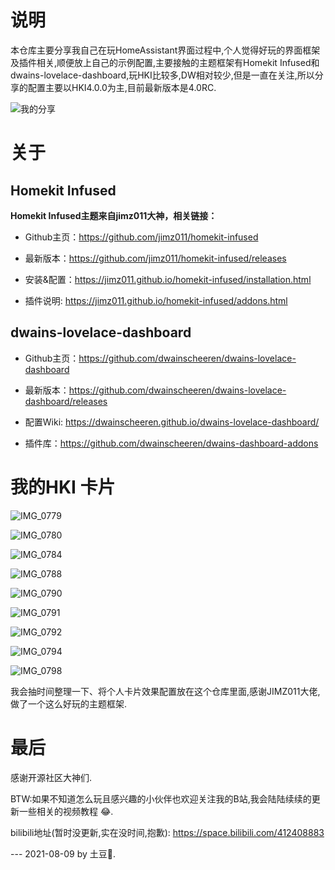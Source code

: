 # 说明




本仓库主要分享我自己在玩HomeAssistant界面过程中,个人觉得好玩的界面框架及插件相关,顺便放上自己的示例配置,主要接触的主题框架有Homekit Infused和dwains-lovelace-dashboard,玩HKI比较多,DW相对较少,但是一直在关注,所以分享的配置主要以HKI4.0.0为主,目前最新版本是4.0RC.

![我的分享](README.assets/%E6%88%91%E7%9A%84%E5%88%86%E4%BA%AB.png)

# 关于

## Homekit Infused

**Homekit Infused主题来自jimz011大神，相关链接：**

 - Github主页：https://github.com/jimz011/homekit-infused

 - 最新版本：https://github.com/jimz011/homekit-infused/releases

 - 安装&配置：https://jimz011.github.io/homekit-infused/installation.html

 - 插件说明: https://jimz011.github.io/homekit-infused/addons.html


## dwains-lovelace-dashboard

 - Github主页：https://github.com/dwainscheeren/dwains-lovelace-dashboard

 - 最新版本：https://github.com/dwainscheeren/dwains-lovelace-dashboard/releases

 - 配置Wiki: https://dwainscheeren.github.io/dwains-lovelace-dashboard/

 - 插件库：https://github.com/dwainscheeren/dwains-dashboard-addons


# 我的HKI 卡片



![IMG_0779](README.assets/IMG_0779.PNG)

![IMG_0780](README.assets/IMG_0780.PNG)

![IMG_0784](README.assets/IMG_0784.PNG)

![IMG_0788](README.assets/IMG_0788.PNG)

![IMG_0790](README.assets/IMG_0790.PNG)

![IMG_0791](README.assets/IMG_0791.PNG)

![IMG_0792](README.assets/IMG_0792.PNG)

![IMG_0794](README.assets/IMG_0794.PNG)

![IMG_0798](README.assets/IMG_0798.PNG)

我会抽时间整理一下、将个人卡片效果配置放在这个仓库里面,感谢JIMZ011大佬,做了一个这么好玩的主题框架.

# 最后

感谢开源社区大神们.


BTW:如果不知道怎么玩且感兴趣的小伙伴也欢迎关注我的B站,我会陆陆续续的更新一些相关的视频教程 😂.

bilibili地址(暂时没更新,实在没时间,抱歉): https://space.bilibili.com/412408883 



--- 2021-08-09 by 土豆🥔.
